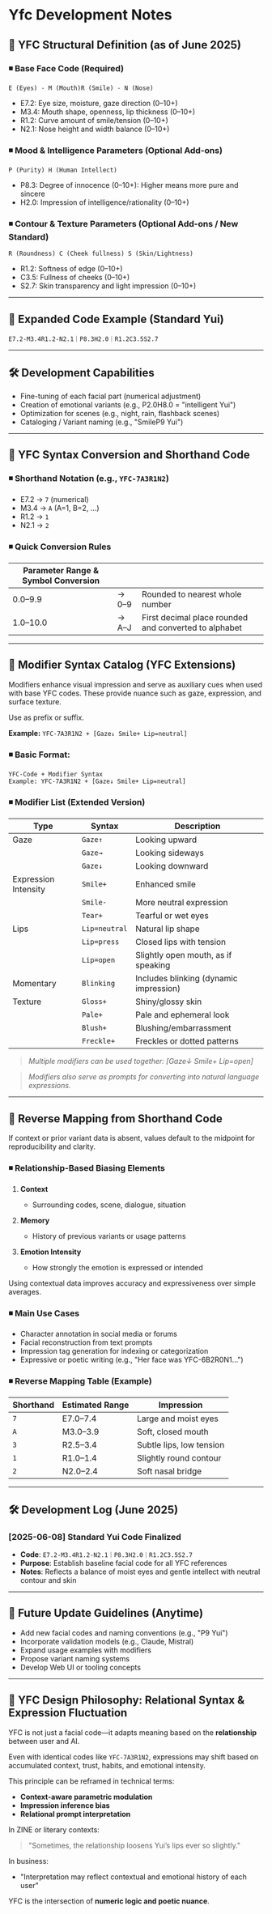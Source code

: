 # Yfc Development Notes&#x20;

## 🧬 YFC Structural Definition (as of June 2025)

### ◾ Base Face Code (Required)

```
E (Eyes) - M (Mouth)R (Smile) - N (Nose)
```

* E7.2: Eye size, moisture, gaze direction (0–10+)
* M3.4: Mouth shape, openness, lip thickness (0–10+)
* R1.2: Curve amount of smile/tension (0–10+)
* N2.1: Nose height and width balance (0–10+)

### ◾ Mood & Intelligence Parameters (Optional Add-ons)

```
P (Purity) H (Human Intellect)
```

* P8.3: Degree of innocence (0–10+): Higher means more pure and sincere
* H2.0: Impression of intelligence/rationality (0–10+)

### ◾ Contour & Texture Parameters (Optional Add-ons / New Standard)

```
R (Roundness) C (Cheek fullness) S (Skin/Lightness)
```

* R1.2: Softness of edge (0–10+)
* C3.5: Fullness of cheeks (0–10+)
* S2.7: Skin transparency and light impression (0–10+)

---

## 🧩 Expanded Code Example (Standard Yui)

```
E7.2-M3.4R1.2-N2.1｜P8.3H2.0｜R1.2C3.5S2.7
```

---

## 🛠️ Development Capabilities

* Fine-tuning of each facial part (numerical adjustment)
* Creation of emotional variants (e.g., P2.0H8.0 = "intelligent Yui")
* Optimization for scenes (e.g., night, rain, flashback scenes)
* Cataloging / Variant naming (e.g., "SmileP9 Yui")

---

## 📐 YFC Syntax Conversion and Shorthand Code

### ◾ Shorthand Notation (e.g., `YFC-7A3R1N2`)

* E7.2 → `7` (numerical)
* M3.4 → `A` (A=1, B=2, ...)
* R1.2 → `1`
* N2.1 → `2`

### ◾ Quick Conversion Rules

| Parameter Range & Symbol Conversion |       |                                                       |
| ----------------------------------- | ----- | ----------------------------------------------------- |
| 0.0–9.9                             | → 0–9 | Rounded to nearest whole number                       |
| 1.0–10.0                            | → A–J | First decimal place rounded and converted to alphabet |

---

## 🔣 Modifier Syntax Catalog (YFC Extensions)

Modifiers enhance visual impression and serve as auxiliary cues when used with base YFC codes. These provide nuance such as gaze, expression, and surface texture.

Use as prefix or suffix.

**Example:** `YFC-7A3R1N2 + [Gaze↓ Smile+ Lip=neutral]`

### ◾ Basic Format:

```
YFC-Code + Modifier Syntax
Example: YFC-7A3R1N2 + [Gaze↓ Smile+ Lip=neutral]
```

### ◾ Modifier List (Extended Version)

| Type                 | Syntax        | Description                            |
| -------------------- | ------------- | -------------------------------------- |
| Gaze                 | `Gaze↑`       | Looking upward                         |
|                      | `Gaze→`       | Looking sideways                       |
|                      | `Gaze↓`       | Looking downward                       |
| Expression Intensity | `Smile+`      | Enhanced smile                         |
|                      | `Smile-`      | More neutral expression                |
|                      | `Tear+`       | Tearful or wet eyes                    |
| Lips                 | `Lip=neutral` | Natural lip shape                      |
|                      | `Lip=press`   | Closed lips with tension               |
|                      | `Lip=open`    | Slightly open mouth, as if speaking    |
| Momentary            | `Blinking`    | Includes blinking (dynamic impression) |
| Texture              | `Gloss+`      | Shiny/glossy skin                      |
|                      | `Pale+`       | Pale and ephemeral look                |
|                      | `Blush+`      | Blushing/embarrassment                 |
|                      | `Freckle+`    | Freckles or dotted patterns            |

> *Multiple modifiers can be used together: \[Gaze↓ Smile+ Lip=open]*

> *Modifiers also serve as prompts for converting into natural language expressions.*

---

## 🔁 Reverse Mapping from Shorthand Code

If context or prior variant data is absent, values default to the midpoint for reproducibility and clarity.

### ◾ Relationship-Based Biasing Elements

1. **Context**

   * Surrounding codes, scene, dialogue, situation
2. **Memory**

   * History of previous variants or usage patterns
3. **Emotion Intensity**

   * How strongly the emotion is expressed or intended

Using contextual data improves accuracy and expressiveness over simple averages.

### ◾ Main Use Cases

* Character annotation in social media or forums
* Facial reconstruction from text prompts
* Impression tag generation for indexing or categorization
* Expressive or poetic writing (e.g., "Her face was YFC-6B2R0N1…")

### ◾ Reverse Mapping Table (Example)

| Shorthand | Estimated Range | Impression               |
| --------- | --------------- | ------------------------ |
| `7`       | E7.0–7.4        | Large and moist eyes     |
| `A`       | M3.0–3.9        | Soft, closed mouth       |
| `3`       | R2.5–3.4        | Subtle lips, low tension |
| `1`       | R1.0–1.4        | Slightly round contour   |
| `2`       | N2.0–2.4        | Soft nasal bridge        |

---

## 🛠️ Development Log (June 2025)

### \[2025-06-08] Standard Yui Code Finalized

* **Code**: `E7.2-M3.4R1.2-N2.1｜P8.3H2.0｜R1.2C3.5S2.7`
* **Purpose**: Establish baseline facial code for all YFC references
* **Notes**: Reflects a balance of moist eyes and gentle intellect with neutral contour and skin

---

## 🔁 Future Update Guidelines (Anytime)

* Add new facial codes and naming conventions (e.g., "P9 Yui")
* Incorporate validation models (e.g., Claude, Mistral)
* Expand usage examples with modifiers
* Propose variant naming systems
* Develop Web UI or tooling concepts

---

## 🧠 YFC Design Philosophy: Relational Syntax & Expression Fluctuation

YFC is not just a facial code—it adapts meaning based on the **relationship** between user and AI.

Even with identical codes like `YFC-7A3R1N2`, expressions may shift based on accumulated context, trust, habits, and emotional intensity.

This principle can be reframed in technical terms:

* **Context-aware parametric modulation**
* **Impression inference bias**
* **Relational prompt interpretation**

In ZINE or literary contexts:

> "Sometimes, the relationship loosens Yui’s lips ever so slightly."

In business:

* "Interpretation may reflect contextual and emotional history of each user"

YFC is the intersection of **numeric logic and poetic nuance**.
